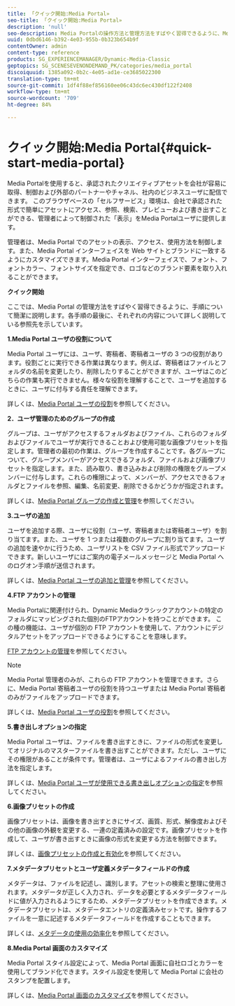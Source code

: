```yaml
---
title: 「クイック開始:Media Portal»
seo-title: 「クイック開始:Media Portal»
description: 'null'
seo-description: Media Portalの操作方法と管理方法をすばやく習得できるように、Media Portalの概要とクイック開始を紹介します。
uuid: 0dbd6146-b392-4e03-955b-0b323b654b9f
contentOwner: admin
content-type: reference
products: SG_EXPERIENCEMANAGER/Dynamic-Media-Classic
geptopics: SG_SCENESEVENONDEMAND_PK/categories/media_portal
discoiquuid: 1385a092-0b2c-4e05-ad1e-ce3685022300
translation-type: tm+mt
source-git-commit: 1df4f88ef856160ee06c43dc6ec430df122f2408
workflow-type: tm+mt
source-wordcount: '709'
ht-degree: 84%

---
```



# クイック開始:Media Portal{#quick-start-media-portal}

Media Portalを使用すると、承認されたクリエイティブアセットを会社が容易に取得、制御および外部のパートナーやチャネル、社内のビジネスユーザに配信できます。 このブラウザベースの「セルフサービス」環境は、会社で承認された形式で簡単にアセットにアクセス、参照、検索、プレビューおよび書き出すことができる、管理者によって制御された「表示」をMedia Portalユーザに提供します。

管理者は、Media Portal でのアセットの表示、アクセス、使用方法を制御します。また、Media Portal インターフェイスを Web サイトとブランドに一致するようにカスタマイズできます。Media Portal インターフェイスで、フォント、フォントカラー、フォントサイズを指定でき、ロゴなどのブランド要素を取り入れることができます。

**クイック開始**

ここでは、Media Portal の管理方法をすばやく習得できるように、手順について簡潔に説明します。各手順の最後に、それぞれの内容について詳しく説明している参照先を示しています。

**1.Media Portal ユーザの役割について**

Media Portal ユーザには、ユーザ、寄稿者、寄稿者ユーザの 3 つの役割があります。役割ごとに実行できる作業は異なります。例えば、寄稿者はファイルとフォルダの名前を変更したり、削除したりすることができますが、ユーザはこのどちらの作業も実行できません。様々な役割を理解することで、ユーザを追加するときに、ユーザに付与する責任を理解できます。

詳しくは、[Media Portal ユーザの役割](media-portal-user-roles.md#media_portal_user_roles)を参照してください。

**2．ユーザ管理のためのグループの作成**

グループは、ユーザがアクセスするフォルダおよびファイル、これらのフォルダおよびファイルでユーザが実行できることおよび使用可能な画像プリセットを指定します。管理者の最初の作業は、グループを作成することです。各グループについて、グループメンバーがアクセスできるフォルダ、ファイルおよび画像プリセットを指定します。また、読み取り、書き込みおよび削除の権限をグループメンバーに付与します。これらの権限によって、メンバーが、アクセスできるフォルダとファイルを参照、編集、名前変更、削除できるかどうかが指定されます。

詳しくは、[Media Portal グループの作成と管理](creating-media-portal-groups.md#creating_and_managing_media_portal_groups)を参照してください。

**3.ユーザの追加**

ユーザを追加する際、ユーザに役割（ユーザ、寄稿者または寄稿者ユーザ）を割り当てます。また、ユーザを 1 つまたは複数のグループに割り当てます。ユーザの追加を速やかに行うため、ユーザリストを CSV ファイル形式でアップロードできます。新しいユーザにはご案内の電子メールメッセージと Media Portal へのログオン手順が送信されます。

詳しくは、[Media Portal ユーザの追加と管理](adding-media-portal-users.md#adding_and_managing_media_portal_users)を参照してください。

**4.FTP アカウントの管理**

Media Portalに関連付けられ、Dynamic Mediaクラシックアカウントの特定のフォルダにマッピングされた個別のFTPアカウントを持つことができます。 この種の機能は、ユーザが個別の FTP アカウントを使用して、アカウントにデジタルアセットをアップロードできるようにすることを意味します。

[FTP アカウントの管理](ftp-accounts.md#managing_ftp_accounts)を参照してください。

>[!NOTE]
>
>Media Portal 管理者のみが、これらの FTP アカウントを管理できます。さらに、Media Portal 寄稿者ユーザの役割を持つユーザまたは Media Portal 寄稿者のみがファイルをアップロードできます。

詳しくは、[Media Portal ユーザの役割](media-portal-user-roles.md#media_portal_user_roles)を参照してください。

**5.書き出しオプションの指定**

Media Portal ユーザは、ファイルを書き出すときに、ファイルの形式を変更してオリジナルのマスターファイルを書き出すことができます。ただし、ユーザにその権限があることが条件です。管理者は、ユーザによるファイルの書き出し方法を指定します。

詳しくは、[Media Portal ユーザが使用できる書き出しオプションの指定](specifying-export-options-available-media.md#specifying_export_options_available_to_media_portal_users)を参照してください。

**6.画像プリセットの作成**

画像プリセットは、画像を書き出すときにサイズ、画質、形式、解像度およびその他の画像の外観を変更する、一連の定義済みの設定です。画像プリセットを作成して、ユーザが書き出すときに画像の形式を変更する方法を制御できます。

詳しくは、[画像プリセットの作成と有効化](creating-enabling-image-presets.md#creating_and_enabling_image_presets)を参照してください。

**7.メタデータプリセットとユーザ定義メタデータフィールドの作成**

メタデータは、ファイルを記述し、識別します。アセットの検索と整理に使用されます。メタデータが正しく入力され、データを必要とするメタデータフィールドに値が入力されるようにするため、メタデータプリセットを作成できます。メタデータプリセットは、メタデータエントリの定義済みセットです。操作するファイルを一意に記述するメタデータフィールドを作成することもできます。

詳しくは、[メタデータの使用の効率化](making-efficient-metadata.md#making_more_efficient_use_of_metadata)を参照してください。

**8.Media Portal 画面のカスタマイズ**

Media Portal スタイル設定によって、Media Portal 画面に自社ロゴとカラーを使用してブランド化できます。スタイル設定を使用して Media Portal に会社のスタンプを配置します。

詳しくは、[Media Portal 画面のカスタマイズ](customizing-media-portal-screen.md#customizing_the_media_portal_screen)を参照してください。
